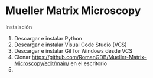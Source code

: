 # Mueller Matrix Microscopy

Instalación
1) Descargar e instalar Python
2) Descargar e instalar Visual Code Studio (VCS)
3) Descargar e instalar Git for Windows desde VCS
4) Clonar https://github.com/RomanGDB/Mueller-Matrix-Microscopy/edit/main/ en el escritorio
5) 
